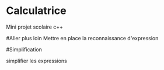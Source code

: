 # Calculatrice
Mini projet scolaire c++

#Aller plus loin
Mettre en place la reconnaissance d'expression

#Simplification

simplifier les expressions